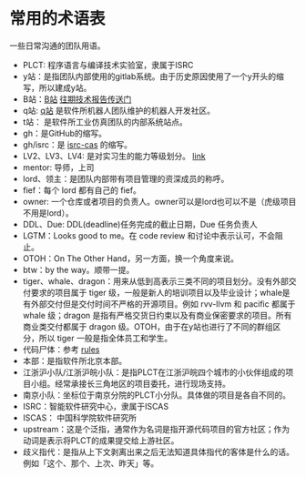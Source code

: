 # 常用的术语表
     

一些日常沟通的团队用语。

* PLCT: 程序语言与编译技术实验室，隶属于ISRC
* y站：是指团队内部使用的gitlab系统。由于历史原因使用了一个y开头的缩写，所以建成y站。
* B站：[B站](https://www.bilibili.com) [往期技术报告传送门](https://space.bilibili.com/296494084)
* q站: [q站](https://q.droid.ac.cn>) 是软件所机器人团队维护的机器人开发社区。
* t站： 是软件所工业仿真团队的内部系统站点。
* gh：是GitHub的缩写。
* gh/isrc：是 [isrc-cas](https://github.com/isrc-cas) 的缩写。
* LV2、LV3、LV4: 是对实习生的能力等级划分。 [link](https://github.com/lazyparser/weloveinterns/blob/master/how-do-we-rank-interns.md)
* mentor: 导师，上司
* lord、领主：是团队内部带有项目管理的资深成员的称呼。
* fief：每个 lord 都有自己的 fief。
* owner: 一个仓库或者项目的负责人。owner可以是lord也可以不是（虎级项目不用是lord）。
* DDL、Due: DDL(deadline)任务完成的截止日期，Due 任务负责人
* LGTM：Looks good to me。在 code review 和讨论中表示认可，不会阻止。
* OTOH：On The Other Hand，另一方面，换一个角度来说。
* btw：by the way。顺带一提。
* tiger、whale、dragon：用来从低到高表示三类不同的项目划分。没有外部交付要求的项目属于 tiger 级，一般是新人的培训项目以及毕业设计；whale是有外部交付但是交付时间不严格的开源项目。例如 rvv-llvm 和 pacific 都属于 whale 级；dragon 是指有严格交货日约束以及有商业保密要求的项目。所有商业类交付都属于 dragon 级。OTOH，由于在y站也进行了不同的群组区分，所以 tiger 一般是指全体员工和学生。
* 代码尸体：参考 [rules](./rules.md)
* 本部：是指软件所北京本部。
* 江浙沪小队/江浙沪皖小队：是指PLCT在江浙沪皖四个城市的小伙伴组成的项目小组。经常承接长三角地区的项目委托，进行现场支持。
* 南京小队：坐标位于南京分院的PLCT小分队。具体做的项目是各自不同的。
* ISRC：智能软件研究中心，隶属于ISCAS
* ISCAS： 中国科学院软件研究所
* upstream：这是个泛指，通常作为名词是指开源代码项目的官方社区；作为动词是表示将PLCT的成果提交给上游社区。
* 歧义指代：是指从上下文剥离出来之后无法知道具体指代的客体是什么的话。例如「这个、那个、上次、昨天」等。
